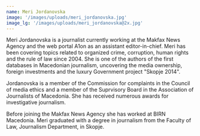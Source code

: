```yaml
---
name: Meri Jordanovska
image: '/images/uploads/meri_jordanovska.jpg'
image_lg: '/images/uploads/meri_jordanovska@2x.jpg'
---
```


Meri Jordanovska is a journalist currently working at the Makfax News Agency and the web portal A1on as an assistant editor-in-chief. Meri has been covering topics related to organized crime, corruption, human rights and the rule of law since 2004. She is one of the authors of the first databases in Macedonian journalism, uncovering the media ownership, foreign investments and the luxury Government project "Skopje 2014".

Jordanovska is a member of the Commission for complaints in the Council of media ethics and a member of the Suprvisory Board in the Association of Journalists of Macedonia. She has received numerous awards for investigative journalism.

Before joining the Makfax News Agency she has worked at BIRN Macedonia. Meri graduated with a degree in journalism from the Faculty of Law, Journalism Department, in Skopje.